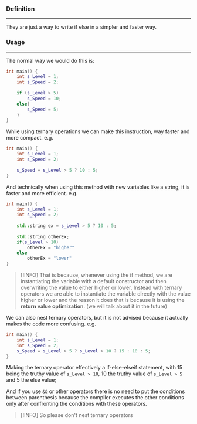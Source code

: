 ### Definition
---
They are just a way to write if else in a simpler and faster way.
### Usage
---
The normal way we would do this is: 

```cpp
int main() {
	int s_Level = 1;
	int s_Speed = 2;
	
	if (s_Level > 5)
		s_Speed = 10;
	else{
		s_Speed = 5;
	}
}
```

While using ternary operations we can make this instruction, way faster and more compact.
e.g.

```cpp
int main() {
	int s_Level = 1;
	int s_Speed = 2;
	
	s_Speed = s_Level > 5 ? 10 : 5;
}
```

And technically when using this method with new variables like a string, it is faster and more efficient.
e.g.

```cpp
int main() {
	int s_Level = 1;
	int s_Speed = 2;
	
	std::string ex = s_Level > 5 ? 10 : 5;
	
	std::string otherEx;
	if(s_Level > 10)
		otherEx = "higher"
	else
		otherEx = "lower"	
}
```

>[!INFO]
>That is because, whenever using the if method, we are instantiating the variable with a default constructor and then overwriting the value to either higher or lower. Instead with ternary operators we are able to instantiate the variable directly with the value higher or lower and the reason it does that is because it is using the **return value optimization**. (we will talk about it in the future)

We can also nest ternary operators, but it is not advised because it actually makes the code more confusing.
e.g.

```cpp
int main() {
	int s_Level = 1;
	int s_Speed = 2;
	s_Speed = s_Level > 5 ? s_Level > 10 ? 15 : 10 : 5;
}
```

Making the ternary operator effectively a if-else-elseif statement, with 15 being the truthy value of `s_Level > 10`, 10 the truthy value of `s_Level > 5` and 5 the else value;

And if you use `&&` or other operators there is no need to put the conditions between parenthesis because the compiler executes the other conditions only after confronting the conditions with these operators.

>[!INFO]
>So please don't nest ternary operators

